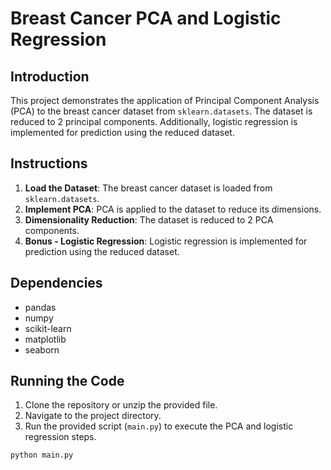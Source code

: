 # Breast Cancer PCA and Logistic Regression

## Introduction

This project demonstrates the application of Principal Component Analysis (PCA) to the breast cancer dataset from `sklearn.datasets`. The dataset is reduced to 2 principal components. Additionally, logistic regression is implemented for prediction using the reduced dataset.

## Instructions

1. **Load the Dataset**: The breast cancer dataset is loaded from `sklearn.datasets`.
2. **Implement PCA**: PCA is applied to the dataset to reduce its dimensions.
3. **Dimensionality Reduction**: The dataset is reduced to 2 PCA components.
4. **Bonus - Logistic Regression**: Logistic regression is implemented for prediction using the reduced dataset.

## Dependencies

- pandas
- numpy
- scikit-learn
- matplotlib
- seaborn

## Running the Code

1. Clone the repository or unzip the provided file.
2. Navigate to the project directory.
3. Run the provided script (`main.py`) to execute the PCA and logistic regression steps.

```bash
python main.py
